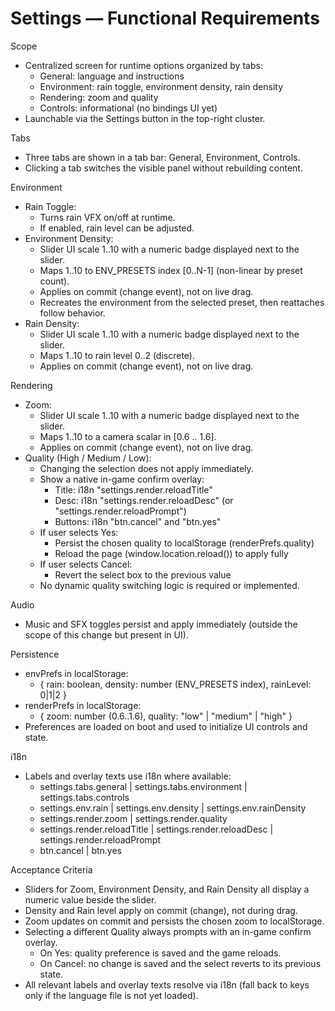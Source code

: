 # Settings — Functional Requirements

Scope
- Centralized screen for runtime options organized by tabs:
  - General: language and instructions
  - Environment: rain toggle, environment density, rain density
  - Rendering: zoom and quality
  - Controls: informational (no bindings UI yet)
- Launchable via the Settings button in the top-right cluster.

Tabs
- Three tabs are shown in a tab bar: General, Environment, Controls.
- Clicking a tab switches the visible panel without rebuilding content.

Environment
- Rain Toggle:
  - Turns rain VFX on/off at runtime.
  - If enabled, rain level can be adjusted.
- Environment Density:
  - Slider UI scale 1..10 with a numeric badge displayed next to the slider.
  - Maps 1..10 to ENV_PRESETS index [0..N-1] (non-linear by preset count).
  - Applies on commit (change event), not on live drag.
  - Recreates the environment from the selected preset, then reattaches follow behavior.
- Rain Density:
  - Slider UI scale 1..10 with a numeric badge displayed next to the slider.
  - Maps 1..10 to rain level 0..2 (discrete).
  - Applies on commit (change event), not on live drag.

Rendering
- Zoom:
  - Slider UI scale 1..10 with a numeric badge displayed next to the slider.
  - Maps 1..10 to a camera scalar in [0.6 .. 1.6].
  - Applies on commit (change event), not on live drag.
- Quality (High / Medium / Low):
  - Changing the selection does not apply immediately.
  - Show a native in-game confirm overlay:
    - Title: i18n "settings.render.reloadTitle"
    - Desc: i18n "settings.render.reloadDesc" (or "settings.render.reloadPrompt")
    - Buttons: i18n "btn.cancel" and "btn.yes"
  - If user selects Yes:
    - Persist the chosen quality to localStorage (renderPrefs.quality)
    - Reload the page (window.location.reload()) to apply fully
  - If user selects Cancel:
    - Revert the select box to the previous value
  - No dynamic quality switching logic is required or implemented.

Audio
- Music and SFX toggles persist and apply immediately (outside the scope of this change but present in UI).

Persistence
- envPrefs in localStorage:
  - { rain: boolean, density: number (ENV_PRESETS index), rainLevel: 0|1|2 }
- renderPrefs in localStorage:
  - { zoom: number (0.6..1.6), quality: "low" | "medium" | "high" }
- Preferences are loaded on boot and used to initialize UI controls and state.

i18n
- Labels and overlay texts use i18n where available:
  - settings.tabs.general | settings.tabs.environment | settings.tabs.controls
  - settings.env.rain | settings.env.density | settings.env.rainDensity
  - settings.render.zoom | settings.render.quality
  - settings.render.reloadTitle | settings.render.reloadDesc | settings.render.reloadPrompt
  - btn.cancel | btn.yes

Acceptance Criteria
- Sliders for Zoom, Environment Density, and Rain Density all display a numeric value beside the slider.
- Density and Rain level apply on commit (change), not during drag.
- Zoom updates on commit and persists the chosen zoom to localStorage.
- Selecting a different Quality always prompts with an in-game confirm overlay.
  - On Yes: quality preference is saved and the game reloads.
  - On Cancel: no change is saved and the select reverts to its previous state.
- All relevant labels and overlay texts resolve via i18n (fall back to keys only if the language file is not yet loaded).
